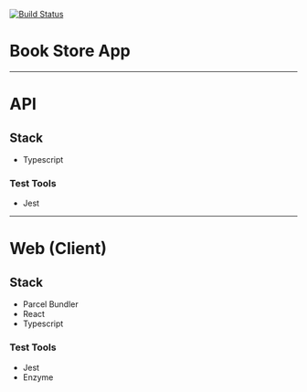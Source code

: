 [![Build Status](https://travis-ci.org/ddubson/book-store-app.svg?branch=master)](https://travis-ci.org/ddubson/book-store-app)

# Book Store App

---
# API

## Stack

- Typescript

### Test Tools

- Jest

---
# Web (Client)

## Stack

- Parcel Bundler
- React
- Typescript

### Test Tools

- Jest
- Enzyme
